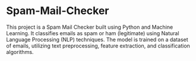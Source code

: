 # Spam-Mail-Checker
This project is a Spam Mail Checker built using Python and Machine Learning. It classifies emails as spam or ham (legitimate) using Natural Language Processing (NLP) techniques. The model is trained on a dataset of emails, utilizing text preprocessing, feature extraction, and classification algorithms.
